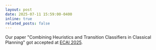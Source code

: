 ```yaml
---
layout: post
date: 2025-07-11 15:59:00-0400
inline: true
related_posts: false
---
```


Our paper "Combining Heuristics and Transition Classifiers in Classical Planning" got accepted at <a href="https://ecai2025.org/" target="_blank">ECAI 2025<a>.
